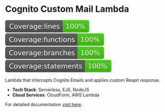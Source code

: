 # Cognito Custom Mail Lambda

![lines](./src/tests/badges/badge-lines.svg) ![functions](./src/tests/badges/badge-functions.svg) ![branches](./src/tests/badges/badge-branches.svg) ![statements](./src/tests/badges/badge-statements.svg)

Lambda that intercepts Cognito Emails and applies custom Reapit response.

- **Tech Stack**: Serverless, EJS, NodeJS
- **Cloud Services**: CloudForm, AWS Lambda

For detailed documentation [visit here](https://foundations-documentation.reapit.cloud/open-source/packages#cognito-custom-mail-lambda).
